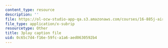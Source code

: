 ```yaml
---
content_type: resource
description: ''
file: https://ol-ocw-studio-app-qa.s3.amazonaws.com/courses/16-885j-aircraft-systems-engineering-fall-2005/0c65c7d4f16e59fca1a6aed0630592b4_XWjSXlxpDfU.vtt
file_type: application/x-subrip
resourcetype: Other
title: 3play caption file
uid: 0c65c7d4-f16e-59fc-a1a6-aed0630592b4
---
```

